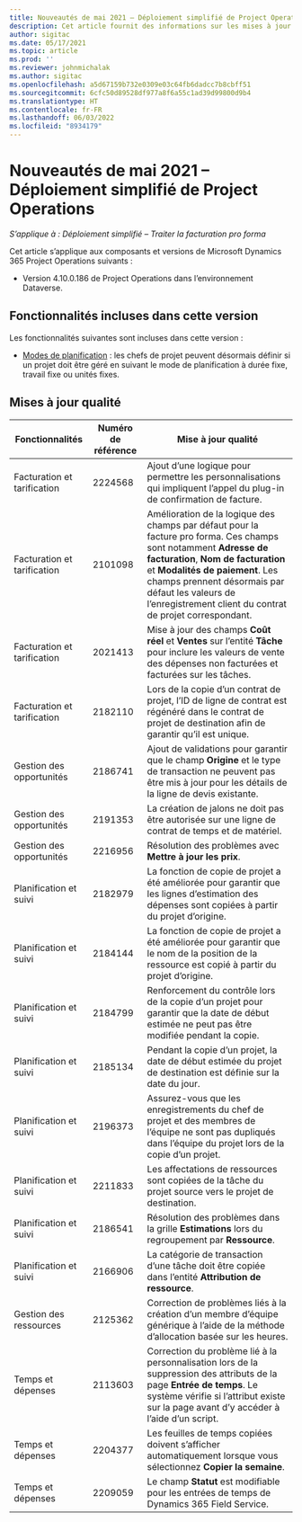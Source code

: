 ```yaml
---
title: Nouveautés de mai 2021 – Déploiement simplifié de Project Operations
description: Cet article fournit des informations sur les mises à jour de qualité disponibles dans la version de mai 2021 du déploiement simplifié de Project Operations.
author: sigitac
ms.date: 05/17/2021
ms.topic: article
ms.prod: ''
ms.reviewer: johnmichalak
ms.author: sigitac
ms.openlocfilehash: a5d67159b732e0309e03c64fb6dadcc7b8cbff51
ms.sourcegitcommit: 6cfc50d89528df977a8f6a55c1ad39d99800d9b4
ms.translationtype: HT
ms.contentlocale: fr-FR
ms.lasthandoff: 06/03/2022
ms.locfileid: "8934179"
---
```

# <a name="whats-new-may-2021---project-operations-lite-deployment"></a>Nouveautés de mai 2021 – Déploiement simplifié de Project Operations

_S’applique à : Déploiement simplifié – Traiter la facturation pro forma_

Cet article s’applique aux composants et versions de Microsoft Dynamics 365 Project Operations suivants :

   - Version 4.10.0.186 de Project Operations dans l’environnement Dataverse.

## <a name="features-included-in-this-release"></a>Fonctionnalités incluses dans cette version

Les fonctionnalités suivantes sont incluses dans cette version :

- [Modes de planification](../../project-management/scheduling-modes.md) : les chefs de projet peuvent désormais définir si un projet doit être géré en suivant le mode de planification à durée fixe, travail fixe ou unités fixes.

## <a name="quality-updates"></a>Mises à jour qualité

| **Fonctionnalités** | **Numéro de référence** | **Mise à jour qualité** |
| --- | --- | --- |
| Facturation et tarification | 2224568 | Ajout d’une logique pour permettre les personnalisations qui impliquent l’appel du plug-in de confirmation de facture. |
| Facturation et tarification | 2101098 | Amélioration de la logique des champs par défaut pour la facture pro forma. Ces champs sont notamment **Adresse de facturation**, **Nom de facturation** et **Modalités de paiement**. Les champs prennent désormais par défaut les valeurs de l’enregistrement client du contrat de projet correspondant. |
| Facturation et tarification | 2021413 | Mise à jour des champs **Coût réel** et **Ventes** sur l’entité **Tâche** pour inclure les valeurs de vente des dépenses non facturées et facturées sur les tâches. |
| Facturation et tarification | 2182110 | Lors de la copie d’un contrat de projet, l’ID de ligne de contrat est régénéré dans le contrat de projet de destination afin de garantir qu’il est unique. |
| Gestion des opportunités | 2186741 | Ajout de validations pour garantir que le champ **Origine** et le type de transaction ne peuvent pas être mis à jour pour les détails de la ligne de devis existante. |
| Gestion des opportunités | 2191353 | La création de jalons ne doit pas être autorisée sur une ligne de contrat de temps et de matériel. |
| Gestion des opportunités | 2216956 | Résolution des problèmes avec **Mettre à jour les prix**. |
| Planification et suivi | 2182979 | La fonction de copie de projet a été améliorée pour garantir que les lignes d’estimation des dépenses sont copiées à partir du projet d’origine. |
| Planification et suivi | 2184144 | La fonction de copie de projet a été améliorée pour garantir que le nom de la position de la ressource est copié à partir du projet d’origine. |
| Planification et suivi | 2184799 | Renforcement du contrôle lors de la copie d’un projet pour garantir que la date de début estimée ne peut pas être modifiée pendant la copie. |
| Planification et suivi | 2185134 | Pendant la copie d’un projet, la date de début estimée du projet de destination est définie sur la date du jour. |
| Planification et suivi | 2196373 | Assurez-vous que les enregistrements du chef de projet et des membres de l’équipe ne sont pas dupliqués dans l’équipe du projet lors de la copie d’un projet. |
| Planification et suivi | 2211833 | Les affectations de ressources sont copiées de la tâche du projet source vers le projet de destination. |
| Planification et suivi | 2186541 | Résolution des problèmes dans la grille **Estimations** lors du regroupement par **Ressource**. |
| Planification et suivi | 2166906 | La catégorie de transaction d’une tâche doit être copiée dans l’entité **Attribution de ressource**. |
| Gestion des ressources | 2125362 | Correction de problèmes liés à la création d’un membre d’équipe générique à l’aide de la méthode d’allocation basée sur les heures. |
| Temps et dépenses | 2113603 | Correction du problème lié à la personnalisation lors de la suppression des attributs de la page **Entrée de temps**. Le système vérifie si l’attribut existe sur la page avant d’y accéder à l’aide d’un script. |
| Temps et dépenses | 2204377 | Les feuilles de temps copiées doivent s’afficher automatiquement lorsque vous sélectionnez **Copier la semaine**. |
| Temps et dépenses | 2209059 | Le champ **Statut** est modifiable pour les entrées de temps de Dynamics 365 Field Service. |
